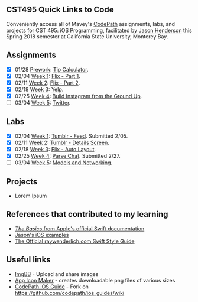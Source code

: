 ## CST495 Quick Links to Code
Conveniently access all of Mavey's [CodePath](https://codepath.com/) assignments, labs, and projects for CST 495: iOS Programming, facilitated by [Jason Henderson](https://github.com/jasonhenderson) this Spring 2018 semester at California State University, Monterey Bay.

## Assignments
* [x] 01/28  [Prework](https://courses.codepath.com/snippets/ios_university/prework): [Tip Calculator](https://github.com/MaveyMa/tippy).
* [x] 02/04  [Week 1](https://courses.codepath.com/courses/ios_university/unit/1#!assignment): [Flix - Part 1](https://github.com/MaveyMa/flix).
* [x] 02/11  [Week 2](https://courses.codepath.com/courses/ios_university/unit/2#!assignment): [Flix - Part 2](https://github.com/MaveyMa/flix).
* [x] 02/18  [Week 3](https://courses.codepath.com/courses/ios_university/unit/3#!assignment): [Yelp](https://github.com/MaveyMa/yelp).
* [x] 02/25  [Week 4](https://courses.codepath.com/courses/ios_university/unit/4#!assignment): [Build Instagram from the Ground Up](https://github.com/MaveyMa/instafam).
* [ ] 03/04  [Week 5](https://courses.codepath.com/courses/ios_university/unit/5#!assignment): [Twitter](https://github.com/MaveyMa/twitter).

## Labs
* [x] 02/04  [Week 1](https://courses.codepath.com/courses/ios_university/unit/1#!exercises): [Tumblr - Feed](https://github.com/MaveyMa/HONY-tumblr-feed). Submitted 2/05.
* [x] 02/11  [Week 2](https://courses.codepath.com/courses/ios_university/unit/2#!exercises): [Tumblr - Details Screen](https://github.com/MaveyMa/HONY-tumblr-feed).
* [x] 02/18  [Week 3](https://courses.codepath.com/courses/ios_university/unit/3#!exercises): [Flix - Auto Layout](https://github.com/MaveyMa/flix).
* [x] 02/25  [Week 4](https://courses.codepath.com/courses/ios_university/unit/4#!exercises): [Parse Chat](). Submitted 2/27.
* [ ] 03/04  [Week 5](https://courses.codepath.com/courses/ios_university/unit/5#!exercises): [Models and Networking]().

## Projects
* Lorem Ipsum

## References that contributed to my learning
* [_The Basics_ from Apple's official Swift documentation](https://developer.apple.com/library/content/documentation/Swift/Conceptual/Swift_Programming_Language/TheBasics.html#//apple_ref/doc/uid/TP40014097-CH5-ID309)
* [Jason's iOS examples](https://github.com/jasonhenderson/examples-ios)
* [The Official raywenderlich.com Swift Style Guide](https://github.com/raywenderlich/swift-style-guide#the-official-raywenderlichcom-swift-style-guide)

## Useful links
* [ImgBB](https://imgbb.com/) - Upload and share images
* [App Icon Maker](http://appiconmaker.co/) - creates downloadable png files of various sizes
* [CodePath iOS Guide](https://guides.codepath.com/ios) - Fork on https://github.com/codepath/ios_guides/wiki

